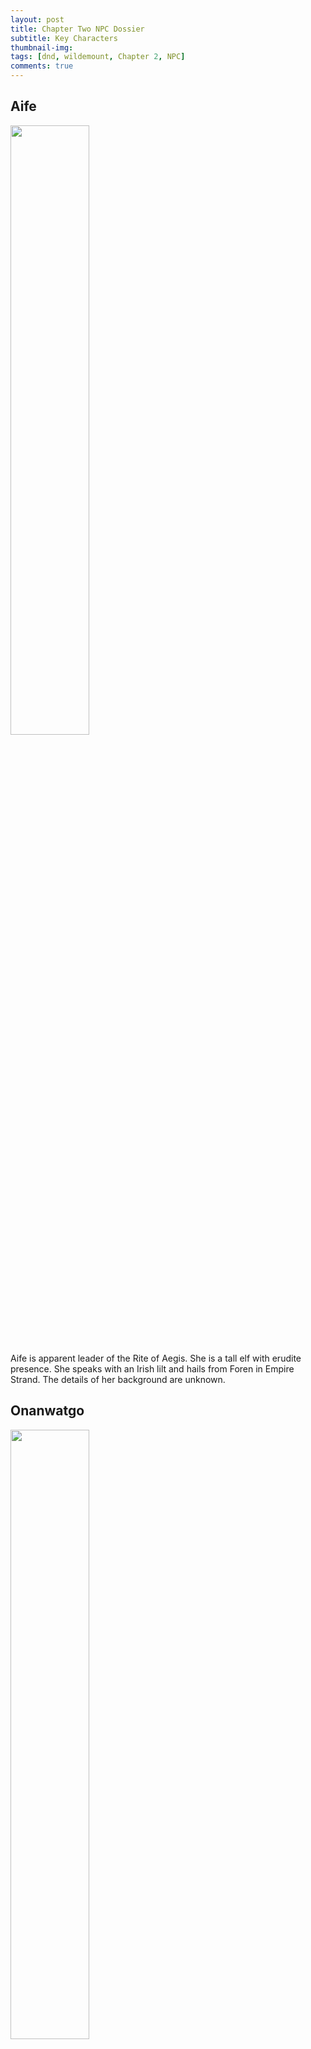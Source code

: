 ```yaml
---
layout: post
title: Chapter Two NPC Dossier
subtitle: Key Characters
thumbnail-img:
tags: [dnd, wildemount, Chapter 2, NPC]
comments: true
--- 
```

 

## Aife

<img src="https://i.imgur.com/VfewCBA.jpg" width="50%" height="50%">

Aife is apparent leader of the Rite of Aegis.  She is a tall elf with erudite presence.  She speaks with an Irish lilt and hails from Foren in Empire Strand.  The details of her background are unknown.


## Onanwatgo 
<img src="https://i.imgur.com/gqsTEi2.png" width="50%" height="50%">


Onanwatgo is a skilled diviner wizard in the employ of Rite of Aegis.  He's a human of average height with deeply tan skin and braided black hair.  He speaks common and Iroquoian 

I'm having great difficulty finding a picture of an Iroquoian wizard that doesn't involve head dress and I'm unsure of the significance of them so I'm leaving him to ur imagination for now.

## Fedir Bayuk
<img src="https://i.imgur.com/DCfyqP9.png" width="50%" height="50%">

Fedir is a short half elf bard.  He is very wiry with a mustache and goatee and round glasses.  He is abrasive.  He speaks with a Slavic accent and plays a balalaika.
Fedir found you and brought you to saloon.

## Talitha Wixby

<img src="https://i.imgur.com/AgB4LGl.png" width="50%" height="50%">

Owner of the Line and Gaffe, She inherited it from her late father, Arelm.

## Artemis
Status: Missing

- Our point of contact is named Artemis We should tell her we know Aoife. We are received a writ of passage for the G.L. Trading CO. Dock 5 - Shadow Docks.


## Connolly

- We learn Artemis is good friends with Connolly, a stranger who runs the Inns bulletin board jobs. 

